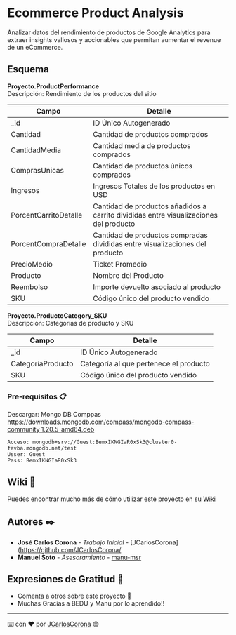 # Ecommerce Product Analysis

Analizar datos del rendimiento de productos de Google Analytics para extraer insights valiosos y accionables que permitan aumentar el revenue de un eCommerce.  

## Esquema  

**Proyecto.ProductPerformance**  
Descripción: Rendimiento de los productos del sitio

| Campo | Detalle |
| ------------- | ------------- |
| _id  | ID Único Autogenerado |
| Cantidad  | Cantidad de productos comprados |
| CantidadMedia | Cantidad media de productos comprados |
| ComprasUnicas | Cantidad de productos únicos comprados |
| Ingresos | Ingresos Totales de los productos en USD |
| PorcentCarritoDetalle | Cantidad de productos añadidos a carrito divididas entre visualizaciones del producto |
| PorcentCompraDetalle | Cantidad de productos compradas divididas entre visualizaciones del producto |
| PrecioMedio | Ticket Promedio |
| Producto | Nombre del Producto |
| Reembolso | Importe devuelto asociado al producto |
| SKU | Código único del producto vendido |

**Proyecto.ProductoCategory_SKU**  
Descripción: Categorías de producto y SKU

| Campo | Detalle |
| ------------- | ------------- |
| _id  | ID Único Autogenerado |
| CategoriaProducto | Categoría al que pertenece el producto |
| SKU | Código único del producto vendido |


### Pre-requisitos 📋

Descargar: Mongo DB Comppas
https://downloads.mongodb.com/compass/mongodb-compass-community_1.20.5_amd64.deb
```
Acceso: mongodb+srv://Guest:BemxIKNGIaR0xSk3@cluster0-favba.mongodb.net/test
Usser: Guest
Pass: BemxIKNGIaR0xSk3
```

## Wiki 📖

Puedes encontrar mucho más de cómo utilizar este proyecto en su [Wiki](https://github.com/tu/proyecto/wiki)


## Autores ✒️

* **José Carlos Corona** - *Trabajo Inicial* - [JCarlosCorona](https://github.com/JCarlosCorona/
* **Manuel Soto** - *Asesoramiento* - [manu-msr](https://github.com/manu-msr)


## Expresiones de Gratitud 🎁

* Comenta a otros sobre este proyecto 📢
* Muchas Gracias a BEDU y Manu por lo aprendido!!



---
⌨️ con ❤️ por [JCarlosCorona](https://github.com/JCarlosCorona/) 😊
